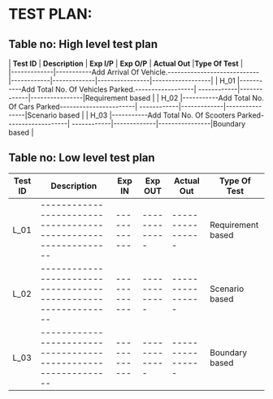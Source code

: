 # TEST PLAN:

## Table no: High level test plan

| **Test ID** | **Description**                                              | **Exp I/P** | **Exp O/P** | **Actual Out** |**Type Of Test**  |    
|-------------|-----------Add Arrival Of Vehicle.----------------------------|------------|-------------|----------------|------------------|
|  H_01       |-----------Add Total No. Of Vehicles Parked.------------------|  ------------|-------------|----------------|Requirement based |
|  H_02       |-----------Add Total No. Of Cars Parked-----------------------|  ------------|-------------|----------------|Scenario based    |
|  H_03       |-----------Add Total No. Of Scooters Parked-------------------|  ------------|-------------|----------------|Boundary based    |

## Table no: Low level test plan

| **Test ID** | **Description**                                              | **Exp IN** | **Exp OUT** | **Actual Out** |**Type Of Test**  |    
|-------------|--------------------------------------------------------------|------------|-------------|----------------|------------------|
|  L_01       |--------------------------------------------------------------|  ------------|-------------|----------------|Requirement based |
|  L_02       |--------------------------------------------------------------|  ------------|-------------|----------------|Scenario based    |
|  L_03       |--------------------------------------------------------------|  ------------|-------------|----------------|Boundary based    |


